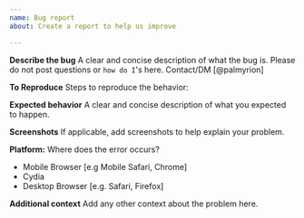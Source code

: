 ```yaml
---
name: Bug report
about: Create a report to help us improve

---
```


**Describe the bug**
A clear and concise description of what the bug is.
Please do not post questions or `how do I`'s here. Contact/DM [@palmyrion]

**To Reproduce**
Steps to reproduce the behavior:

**Expected behavior**
A clear and concise description of what you expected to happen.

**Screenshots**
If applicable, add screenshots to help explain your problem.

**Platform:**
Where does the error occurs?
 - Mobile Browser [e.g Mobile Safari, Chrome]
 - Cydia
 - Desktop Browser [e.g. Safari, Firefox]

**Additional context**
Add any other context about the problem here.
